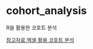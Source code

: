 # cohort_analysis
R을 활용한 코호트 분석


[참고자료.엑셀 활용 코호트 분석](https://blog.naver.com/bestinall/221678771338)